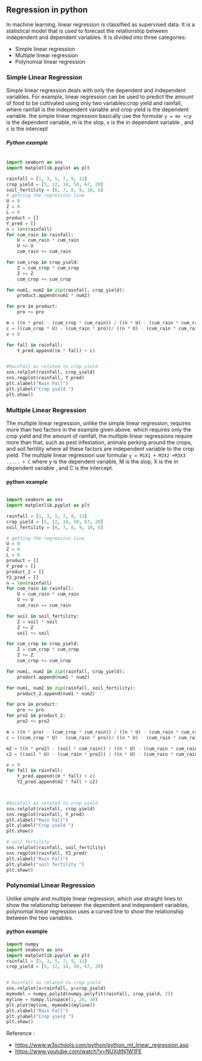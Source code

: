 ## Regression in python
 
In machine learning, linear regression is classified as supervised data. 
It is a statistical model that is used to forecast the relationship between
independent and dependent variables. It is divided into three categories:

* Simple linear regression
* Multiple linear regression
* Polynomial linear regression

### Simple Linear Regression

Simple linear regression deals with only the dependent and independent variables.
For example, linear regression can be used to predict the amount of food to be 
cultivated using only two variables:crop yield and rainfall, where rainfall is the 
independent variable and crop yield is the dependent variable. the simple linear 
regression basically use the formular `y = mx +c`y is the dependent variable, m is 
the slop, x is the in dependent variable , and c is the intercept

##### Python example
``` python

import seaborn as sns
import matplotlib.pyplot as plt

rainfall = [1, 3, 5, 7, 9, 11]
crop_yield = [5, 12, 14, 50, 67, 20]
soil_fertility = [6, 7, 8, 9, 10, 6]
# getting the regression line
U = 0
Z = 0
L = 0
product = []
Y_pred = []
n = len(rainfall)
for cum_rain in rainfall:
    U = cum_rain * cum_rain
    U += U
    cum_rain += cum_rain

for cum_crop in crop_yield:
    Z = cum_crop * cum_crop
    Z += Z
    cum_crop += cum_crop

for num1, num2 in zip(rainfall, crop_yield):
    product.append(num1 * num2)

for pro in product:
    pro += pro

m = ((n * pro) - (cum_crop * cum_rain)) / ((n * U) - (cum_rain * cum_rain))
c = ((cum_crop * U) - (cum_rain * pro))/ ((n * U) - (cum_rain * cum_rain))
v = 0

for fall in rainfall:
    Y_pred.append((m * fall) + c)


#Rainfall as related to crop yield
sns.relplot(rainfall, crop_yield)
sns.regplot(rainfall, Y_pred)
plt.xlabel("Rain Fall")
plt.ylabel("Crop yield ")
plt.show()

```

### Multiple Linear Regression

The multiple linear regression, unlike the simple linear regression, requires 
more than two factors in the example given above. which requires only the crop
yield and the amount of rainfall, the multiple linear regressions require more 
than that, such as pest infestation, animals perking around the crops, and soil 
fertility where all these factors are independent variable to the crop yield. The 
multiple linear regression use formular `y = M1X1 + M2X2 +M3X3 ..... + C` where y 
is the dependent variable, M is the slop, X is the in dependent variable , and C
is the intercept.

#### python example

``` python

import seaborn as sns
import matplotlib.pyplot as plt

rainfall = [1, 3, 5, 7, 9, 11]
crop_yield = [5, 12, 14, 50, 67, 20]
soil_fertility = [6, 7, 8, 9, 10, 6]

# getting the regression line
U = 0
Z = 0
L = 0
product = []
Y_pred = []
product_2 = []
Y2_pred = []
n = len(rainfall)
for cum_rain in rainfall:
    U = cum_rain * cum_rain
    U += U
    cum_rain += cum_rain

for soil in soil_fertility:
    Z = soil * soil
    Z += Z
    soil += soil

for cum_crop in crop_yield:
    Z = cum_crop * cum_crop
    Z += Z
    cum_crop += cum_crop

for num1, num2 in zip(rainfall, crop_yield):
    product.append(num1 * num2)

for num1, num2 in zip(rainfall, soil_fertility):
    product_2.append(num1 * num2)

for pro in product:
    pro += pro
for pro2 in product_2:
    pro2 += pro2

m = ((n * pro) - (cum_crop * cum_rain)) / ((n * U) - (cum_rain * cum_rain))
c = ((cum_crop * U) - (cum_rain * pro))/ ((n * U) - (cum_rain * cum_rain))

m2 = ((n * pro2) - (soil * cum_rain)) / ((n * U) - (cum_rain * cum_rain))
c2 = ((soil * U) - (cum_rain * pro2)) / ((n * U) - (cum_rain * cum_rain))

v = 0
for fall in rainfall:
    Y_pred.append((m * fall) + c)
    Y2_pred.append(m2 * fall + c2)



#Rainfall as related to crop yield
sns.relplot(rainfall, crop_yield)
sns.regplot(rainfall, Y_pred)
plt.xlabel("Rain Fall")
plt.ylabel("Crop yield ")
plt.show()

# soil fertility
sns.relplot(rainfall, soil_fertility)
sns.regplot(rainfall, Y2_pred)
plt.xlabel("Rain Fall")
plt.ylabel("soil fertility ")
plt.show()


```


### Polynomial Linear Regression

Unlike simple and multiple linear regression, which use straight lines to 
show the relationship between the dependent and independent variables, polynomial
linear regression uses a curved line to show the relationship between the two variables.

#### python example

``` python
import numpy
import seaborn as sns
import matplotlib.pyplot as plt
rainfall = [1, 3, 5, 7, 9, 11]
crop_yield = [5, 12, 14, 50, 67, 20]


# Rainfall as related to crop yield
sns.relplot(x=rainfall, y=crop_yield)
mymodel = numpy.poly1d(numpy.polyfit(rainfall, crop_yield, 2))
myline = numpy.linspace(1, 20, 30)
plt.plot(myline, mymodel(myline))
plt.xlabel("Rain Fall")
plt.ylabel("Crop yield ")
plt.show()


```

Reference :
* <https://www.w3schools.com/python/python_ml_linear_regression.asp>
* <https://www.youtube.com/watch?v=NUXdtN1W1FE>